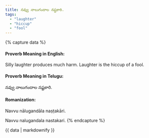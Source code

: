 ```yaml
---
title: నవ్వు నాలుగందాల నష్టకారి.
tags:
  - "laughter"
  - "hiccup"
  - "fool"
---
```


{% capture data %}
#### Proverb Meaning in English:
Silly laughter produces much harm.
Laughter is the hiccup of a fool.

#### Proverb Meaning in Telugu:
నవ్వు నాలుగందాల నష్టకారి.

#### Romanization:
Navvu nālugandāla naṣṭakāri.

Navvu nalugandala nastakari.
{% endcapture %}

{{ data | markdownify }}

